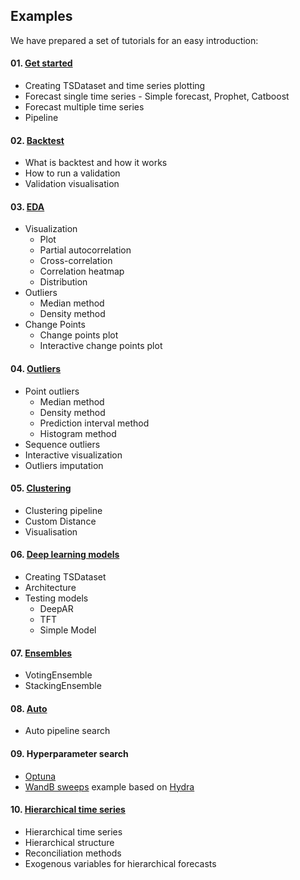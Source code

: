 ## Examples

We have prepared a set of tutorials for an easy introduction:

#### 01. [Get started](https://github.com/tinkoff-ai/etna/tree/master/examples/get_started.ipynb) 
- Creating TSDataset and time series plotting 
- Forecast single time series - Simple forecast, Prophet, Catboost
- Forecast multiple time series
- Pipeline
#### 02. [Backtest](https://github.com/tinkoff-ai/etna/tree/master/examples/backtest.ipynb)
- What is backtest and how it works
- How to run a validation
- Validation visualisation
#### 03. [EDA](https://github.com/tinkoff-ai/etna/tree/master/examples/EDA.ipynb) 
- Visualization
    - Plot
    - Partial autocorrelation
    - Cross-correlation
    - Correlation heatmap
    - Distribution
- Outliers
     - Median method
     - Density method
- Change Points
     - Change points plot
     - Interactive change points plot
#### 04. [Outliers](https://github.com/tinkoff-ai/etna/tree/master/examples/outliers.ipynb) 
- Point outliers
    - Median method
    - Density method
    - Prediction interval method
    - Histogram method
- Sequence outliers
- Interactive visualization
- Outliers imputation
#### 05. [Clustering](https://github.com/tinkoff-ai/etna/tree/master/examples/clustering.ipynb) 
- Clustering pipeline
- Custom Distance
- Visualisation

#### 06. [Deep learning models](https://github.com/tinkoff-ai/etna/tree/master/examples/NN_examples.ipynb)
- Creating TSDataset  
- Architecture
- Testing models
  - DeepAR 
  - TFT
  - Simple Model

#### 07. [Ensembles](https://github.com/tinkoff-ai/etna/tree/master/examples/ensembles.ipynb)
- VotingEnsemble
- StackingEnsemble

#### 08. [Auto](https://github.com/tinkoff-ai/etna/tree/master/examples/auto.py)
- Auto pipeline search

#### 09. Hyperparameter search
- [Optuna](https://github.com/tinkoff-ai/etna/tree/master/examples/optuna)
- [WandB sweeps](https://github.com/tinkoff-ai/etna/tree/master/examples/wandb/sweeps) example based on [Hydra](https://hydra.cc/)

#### 10. [Hierarchical time series](https://github.com/tinkoff-ai/etna/tree/master/examples/hierarchical_pipeline.ipynb)
- Hierarchical time series
- Hierarchical structure
- Reconciliation methods
- Exogenous variables for hierarchical forecasts
